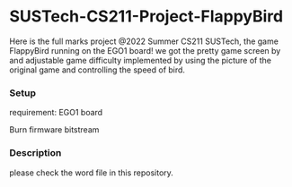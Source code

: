# SUSTech-CS211-Project-FlappyBird

Here is the full marks project @2022 Summer CS211 SUSTech, the game FlappyBird running on the EGO1 board! we got the pretty game screen by  and adjustable game difficulty implemented by using the picture of the original game and controlling the speed of bird.

### Setup

requirement:  EGO1 board

 Burn firmware bitstream

### Description

please check the word file in this repository.
